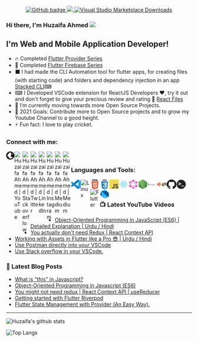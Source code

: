 <p align="center">
  <a href="https://github.com/Huzaifaahmed20">
    <img src="https://img.shields.io/github/followers/Huzaifaahmed20?label=Followers&logo=GitHub&style=for-the-badge" alt="GitHub badge" />
  </a>
  <a href="http://twitter.com/Huzaifa_Ahmed19">
    <img src="https://img.shields.io/twitter/follow/Huzaifa_Ahmed19?label=Twitter&logo=twitter&style=for-the-badge" />
  </a>
<!--   <a href="https://www.youtube.com/c/LivDev">
    <img src="https://img.shields.io/youtube/views/zFuATOlE77w?label=YouTube&logo=YouTube&style=for-the-badge" />
  </a> -->
  <a href="https://marketplace.visualstudio.com/items?itemName=Huzaifa-Ahmed.react-files">
   <img alt="Visual Studio Marketplace Downloads" src="https://img.shields.io/visual-studio-marketplace/i/Huzaifa-Ahmed.react-files?color=%23007ACC&label=VS%20Code%20Extension&logo=Visual%20Studio%20Code&style=for-the-badge"/>
  </a>
</p>

### Hi there, I'm Huzaifa Ahmed <a href="https://www.huzaifaahmed.com/"><img src="https://media.giphy.com/media/hvRJCLFzcasrR4ia7z/giphy.gif" width="25px"></a>

## I'm Web and Mobile Application Developer!
- 🔥 Completed [Flutter Provider Series][flutter-provider-series]
- 🔭 Completed [Flutter Firebase Series][youtube-flutter-playlist]
- ⬛️  I had made the CLI Automation tool for flutter apps, for creating files (with starting code) and folders and dependency injection in an app [Stacked CLI][stacked-cli]⌨
- ⌨ I Developed VSCode extension for ReactJS Developers ❤️️, try it out and don't forget to give your precious review and rating 🌟 [React Files][react-files]
- 🌱  I’m currently moving towards more Open Source Projects.
- 🥅  2021 Goals: Contribute more to Open Source projects and to grow my Youtube Channel to a good height.
- ⚡  Fun fact: I love to play cricket.

### Connect with me:

[<img align="left" width="22px" src="https://raw.githubusercontent.com/iconic/open-iconic/master/svg/globe.svg" />][website]
[<img align="left" alt="Huzaifa Ahmed | YouTube" width="22px" src="https://cdn.jsdelivr.net/npm/simple-icons@v3/icons/youtube.svg" />][youtube]
[<img align="left" alt="Huzaifa Ahmed | Stackoverflow" width="22px" src="https://logodix.com/logo/379478.png" />][stackoverflow]
[<img align="left" alt="Huzaifa Ahmed | Twitter" width="22px" src="https://cdn.jsdelivr.net/npm/simple-icons@v3/icons/twitter.svg" />][twitter]
[<img align="left" alt="Huzaifa Ahmed | LinkedIn" width="22px" src="https://cdn.jsdelivr.net/npm/simple-icons@v3/icons/linkedin.svg" />][linkedin]
[<img align="left" alt="Huzaifa Ahmed | Instagram" width="22px" src="https://cdn.jsdelivr.net/npm/simple-icons@v3/icons/instagram.svg" />][instagram]
[<img align="left" alt="Huzaifa Ahmed | Medium" width="22px" src="https://seeklogo.com/images/M/medium-logo-93CDCF6451-seeklogo.com.png" />][medium]
[<img align="left" alt="Huzaifa Ahmed | Medium" width="22px" src="https://cdn.hashnode.com/res/hashnode/image/upload/v1592752137870/scHk9tTaA.png?auto=compress" />][hashnode]
<br />

### Languages and Tools:

<img align="left" alt="Visual Studio Code" width="26px" src="https://raw.githubusercontent.com/github/explore/80688e429a7d4ef2fca1e82350fe8e3517d3494d/topics/visual-studio-code/visual-studio-code.png" />

<img align="left" alt="Linux" width="26px" src="https://1000logos.net/wp-content/uploads/2017/03/LINUX-LOGO.png" />

<img align="left" alt="HTML5" width="26px" src="https://raw.githubusercontent.com/github/explore/80688e429a7d4ef2fca1e82350fe8e3517d3494d/topics/html/html.png" />

<img align="left" alt="CSS3" width="26px" src="https://raw.githubusercontent.com/github/explore/80688e429a7d4ef2fca1e82350fe8e3517d3494d/topics/css/css.png" />

<img align="left" alt="JavaScript" width="26px" src="https://raw.githubusercontent.com/github/explore/80688e429a7d4ef2fca1e82350fe8e3517d3494d/topics/javascript/javascript.png" />

<img align="left" alt="React" width="26px" src="https://raw.githubusercontent.com/github/explore/80688e429a7d4ef2fca1e82350fe8e3517d3494d/topics/react/react.png" />

<img align="left" alt="GraphQL" width="26px" src="https://raw.githubusercontent.com/github/explore/80688e429a7d4ef2fca1e82350fe8e3517d3494d/topics/graphql/graphql.png" />

<img align="left" alt="Node.js" width="26px" src="https://raw.githubusercontent.com/github/explore/80688e429a7d4ef2fca1e82350fe8e3517d3494d/topics/nodejs/nodejs.png" />

<img align="left" alt="MongoDB" width="26px" src="https://raw.githubusercontent.com/github/explore/80688e429a7d4ef2fca1e82350fe8e3517d3494d/topics/mongodb/mongodb.png" />

<img align="left" alt="Git" width="26px" src="https://raw.githubusercontent.com/github/explore/80688e429a7d4ef2fca1e82350fe8e3517d3494d/topics/git/git.png" />
<img align="left" alt="GitHub" width="26px" src="https://raw.githubusercontent.com/github/explore/78df643247d429f6cc873026c0622819ad797942/topics/github/github.png" />

<img align="left" alt="HTML5" width="26px" src="https://raw.githubusercontent.com/github/explore/80688e429a7d4ef2fca1e82350fe8e3517d3494d/topics/terminal/terminal.png" />

<img align="left" alt="Flutter" width="26px" src="https://cdn.worldvectorlogo.com/logos/flutter-logo.svg" />

<img align="left" alt="Dart" width="26px" src="https://raw.githubusercontent.com/github/explore/80688e429a7d4ef2fca1e82350fe8e3517d3494d/topics/dart/dart.png" />

<br/>
<br/>

### 📺 Latest YouTube Videos
<!-- YOUTUBE:START -->
- [Object-Oriented Programming in JavaScript &lpar;ES6&rpar; | Detailed Explanation | Urdu / Hindi](https://www.youtube.com/watch?v=Xy9eBFuf8qU)
- [You actually don&#39;t need Redux | React Context API](https://www.youtube.com/watch?v=eGdFTkBBvDI)
- [Working with Assets in Flutter like a Pro  😎 | Urdu / Hindi](https://www.youtube.com/watch?v=Vi5uYj9eOvw)
- [Use Postman directly into your VSCode](https://www.youtube.com/watch?v=wnQFqpsza1I)
- [Use Stack overflow in your VSCode.](https://www.youtube.com/watch?v=PqE57VcSspQ)
<!-- YOUTUBE:END -->

### 📕 Latest Blog Posts
<!-- BLOG-POST-LIST:START -->
- [What is "this" in Javascript?](https://huzaifaahmed.com/this-in-js)
- [Object-Oriented Programming in Javascript (ES6)](https://huzaifaahmed.com/oop-in-js)
- [You might not need redux | React Context API | useReducer](https://huzaifaahmed.com/context-api)
- [Getting started with Flutter Riverpod](https://huzaifaahmed.com/getting-started-with-flutter-riverpod)
- [Flutter State Management with Provider (An Easy Way).](https://huzaifaahmed.com/flutter-state-management-with-provider-an-easy-way)
<!-- BLOG-POST-LIST:END -->

---

![Huzaifa's github stats](https://github-readme-stats.vercel.app/api?username=Huzaifaahmed20&count_private=true&show_icons=true&theme=highcontrast&hide_border=true&include_all_commits=true)



![Top Langs](https://github-readme-stats.vercel.app/api/top-langs/?username=Huzaifaahmed20&theme=highcontrast&hide_border=true&layout=compact)



[website]: https://huzaifaahmed20.github.io/
[twitter]: https://twitter.com/Huzaifa_Ahmed19
[youtube]: https://www.youtube.com/channel/UCLKS-qC6EvlE7bayfQsWPFw
[youtube-flutter-playlist]: https://www.youtube.com/watch?v=n2Q3eClZW6k&list=PL4r_2P8lRxljxIO1gNY9H1iZMGpYhinLA
[instagram]: https://www.instagram.com/_huzaifaahmed/
[linkedin]: https://www.linkedin.com/in/huzaifa-ahmed-mohammad/
[medium]: https://medium.com/@huzaifaahmed_43162
[hashnode]: https://huzaifaahmed.hashnode.dev/
[stackoverflow]: https://stackoverflow.com/users/8249032/huzaifa-ahmed
[stacked-cli]: https://pub.dev/packages/stacked_cli
[react-files]: https://marketplace.visualstudio.com/items?itemName=Huzaifa-Ahmed.react-files
[flutter-provider-series]: https://www.youtube.com/watch?v=ZiwS2sTmQBA&list=PL4r_2P8lRxlg2eDizFXeiDhWYckwn5zqK
